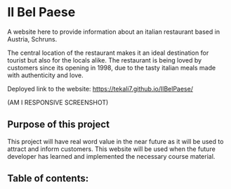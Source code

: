 # Il Bel Paese
A website here to provide information about an italian restaurant based in Austria, Schruns.

The central location of the restaurant makes it an ideal destination for tourist but also for the locals alike. The restaurant is being loved by customers since its opening in 1998, due to the tasty italian meals made with authenticity and love.

Deployed link to the website: https://tekali7.github.io/IlBelPaese/

(AM I RESPONSIVE SCREENSHOT)

## Purpose of this project
This project will have real word value in the near future as it will be used to attract and inform customers. This website will be used when the future developer has learned and implemented the necessary course material.

## Table of contents: